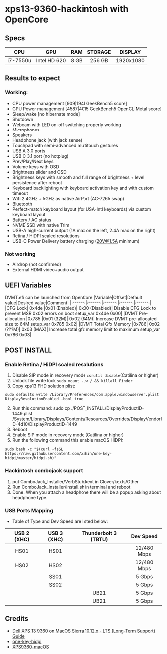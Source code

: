 # xps13-9360-hackintosh with OpenCore

## Specs
|    CPU   |   GPU        |  RAM  | STORAGE |    DISPLAY    |
|:--------:|:------------:|:-----:|:-------:|:-------------:|
| i7-7550u | Intel HD 620 | 8 GB  |  256 GB |   1920x1080   |

## Results to expect
### Working:
- CPU power management [909|1941 GeekBench5 score]
- GPU Power management [4587|4015 GeekBench5 OpenCL|Metal score]
- Sleep/wake [no hibernate mode]
- Shutdown
- Webcam with LED on-off switching properly working
- Microphones
- Speakers
- Headphone jack (with jack sense)
- Touchpad with semi-advanced multitouch gestures
- USB A 3.0 ports
- USB C 3.1 port (no hotplug)
- Prev/Play/Next keys
- Volume keys with OSD
- Brightness slider and OSD
- Brightness keys with smooth and full range of brightness + level persistence after reboot
- Keyboard backlighting with keyboard activation key and with custom timeout
- Wifi 2.4GHz + 5GHz as native AirPort (AC-7265 swap)
- Bluetooth
- Perfect-match keyboard layout (for USA-Intl keyboards) via custom keyboard layout
- Battery / AC status
- NVME SSD with native Trim
- USB-A high-current output (1A max on the left, 2.4A max on the right)
- Retina / HiDPI scaled resolutions
- USB-C Power Delivery battery charging (20V@1.5A minimum)

### Not working
- Airdrop (not confirmed)
- External HDMI video+audio output

## UEFI Variables
DVMT.efi can be launched from OpenCore
|Variable|Offset|Default value|Desired value|Comment|
|:------:|:------:|:------:|:------:|:------:|
|CFG Lock|	0x4de	|0x01 (Enabled)|	0x00 (Disabled)|	Disable CFG Lock to prevent MSR 0x02 errors on boot setup_var 0x4de 0x00|
|DVMT Pre-allocation	|0x785	|0x01 (32M)|	0x02 (64M)|	Increase DVMT pre-allocated size to 64M setup_var 0x785 0x02|
|DVMT Total Gfx Memory	|0x786|	0x02 (???M)|	0x03 (MAX)|	Increase total gfx memory limit to maximum setup_var 0x786 0x03|


## POST INSTALL
### Enable Retina / HiDPI scaled resolutions
1. Disable SIP mode in recovery mode `csrutil disable`(Catilina or higher)
2. Unlock file write lock `sudo mount -uw / && killall Finder`
3. Copy xps13 FHD solution plist: 
```
sudo defaults write /Library/Preferences/com.apple.windowserver.plist DisplayResolutionEnabled -bool true
```
2. Run this command: sudo cp ./POST_INSTALL/DisplayProductID-1449.plist /System/Library/Displays/Contents/Resources/Overrides/DisplayVendorID-4d10/DisplayProductID-1449
3. Reboot
4. Enable SIP mode in recovery mode (Catilina or higher)
5. Run the following command this enable macOS HiDPI: 
```
sudo bash -c "$(curl -fsSL https://raw.githubusercontent.com/xzhih/one-key-hidpi/master/hidpi.sh)"
```
### Hackintosh combojack support
1. put ComboJack_Installer/VerbStub.kext in Clover/kexts/Other
2. Run ComboJack_Installer/install.sh in terminal and reboot
3. Done. When you attach a headphone there will be a popup asking about headphone type.

### USB Ports Mapping
* Table of Type and Dev Speed are listed below:

|USB 2 (XHC)|	USB 3 (XHC)|	Thunderbolt 3 (TBTU)|	Dev Speed|
|:---------:|:---------:|:---------:|:---------:|
|HS01	|HS01		||12/480 Mbps|
|HS02	|HS02		||12/480 Mbps|
||SS01		||5 Gbps|
||SS02		||5 Gbps|
|||UB21	|5 Gbps|
|||UB21	|5 Gbps|

## Credits
- [Dell XPS 13 9360 on MacOS Sierra 10.12.x - LTS (Long-Term Support) Guide](https://www.tonymacx86.com/threads/guide-dell-xps-13-9360-on-macos-sierra-10-12-x-lts-long-term-support-guide.213141/)
- [one-key-hidpi](https://github.com/xzhih/one-key-hidpi)
- [XPS9360-macOS](https://github.com/the-darkvoid/XPS9360-macOS)
